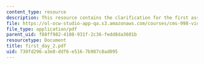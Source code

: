 ```yaml
---
content_type: resource
description: This resource contains the clarification for the first assignment.
file: https://ol-ocw-studio-app-qa.s3.amazonaws.com/courses/cms-998-videogame-theory-and-analysis-fall-2006/730fd296a3e8ddf6e5167b987c8ad095_first_day_2.pdf
file_type: application/pdf
parent_uid: f88ff982-4108-931f-2c36-fedd8da3601b
resourcetype: Document
title: first_day_2.pdf
uid: 730fd296-a3e8-ddf6-e516-7b987c8ad095
---
```

